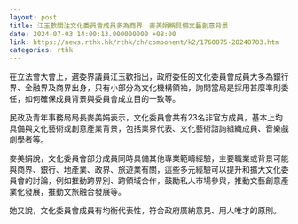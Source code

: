 ```yaml
---
layout: post
title: 江玉歡關注文化委員會成員多為商界　麥美娟稱具備文藝創意背景
date: 2024-07-03 14:00:13.000000000 +08:00
link: https://news.rthk.hk/rthk/ch/component/k2/1760075-20240703.htm
categories: rthk
---
```


在立法會大會上，選委界議員江玉歡指出，政府委任的文化委員會成員大多為銀行界、金融界及商界出身，只有小部分為文化機構領袖，詢問當局是採用甚麼準則委任，如何確保成員背景與委員會成立目的一致等。

民政及青年事務局局長麥美娟表示，文化委員會共有23名非官方成員，基本上均具備與文化藝術或創意產業背景，包括業界代表、文化藝術諮詢組織成員、音樂戲劇學者等。

麥美娟說，文化委員會部分成員同時具備其他專業範疇經驗，主要職業或背景可能與商界、銀行、地產業、政界、旅遊業有關，這些多元經驗可以提升和擴大文化委員會的討論，例如推動跨界別、跨領域合作，鼓勵私人市場參與，推動文藝創意產業化發展，推動文旅融合發展等。

她又說，文化委員會成員有均衡代表性，符合政府廣納意見、用人唯才的原則。
